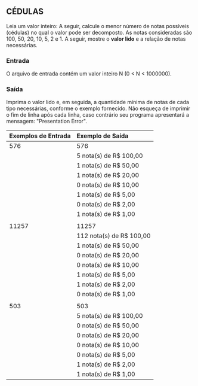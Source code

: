 ## CÉDULAS

Leia um valor inteiro: A seguir, calcule o menor número de notas possíveis (cédulas) no qual o valor pode ser decomposto. As notas consideradas são 100, 50, 20, 10, 5, 2 e 1. A seguir, mostre o **valor lido** e a relação de notas necessárias.

### Entrada

O arquivo de entrada contém um valor inteiro N (0 < N < 1000000).

### Saída

Imprima o valor lido e, em seguida, a quantidade mínima de notas de cada tipo necessárias, conforme o exemplo fornecido. Não esqueça de imprimir o fim de linha após cada linha, caso contrário seu programa apresentará a mensagem: "Presentation Error".

|**Exemplos de Entrada**|**Exemplo de Saída**           |
|   :---            |   :---                    |
|576                |576                        |
|                   |5 nota(s) de R$ 100,00     |
|                   |1 nota(s) de R$ 50,00      |
|                   |1 nota(s) de R$ 20,00      |
|                   |0 nota(s) de R$ 10,00      |
|                   |1 nota(s) de R$ 5,00       |
|                   |0 nota(s) de R$ 2,00       |
|                   |1 nota(s) de R$ 1,00       |
|                   |                           |
|11257              |11257                      |
|                   |112 nota(s) de R$ 100,00   |
|                   |1 nota(s) de R$ 50,00      |
|                   |0 nota(s) de R$ 20,00      |
|                   |0 nota(s) de R$ 10,00      |
|                   |1 nota(s) de R$ 5,00       |
|                   |1 nota(s) de R$ 2,00       |
|                   |0 nota(s) de R$ 1,00       |
|                   |                           |
|503                |503                        |
|                   |5 nota(s) de R$ 100,00     |
|                   |0 nota(s) de R$ 50,00      |
|                   |0 nota(s) de R$ 20,00      |
|                   |0 nota(s) de R$ 10,00      |
|                   |0 nota(s) de R$ 5,00       |
|                   |1 nota(s) de R$ 2,00       |
|                   |1 nota(s) de R$ 1,00       |
